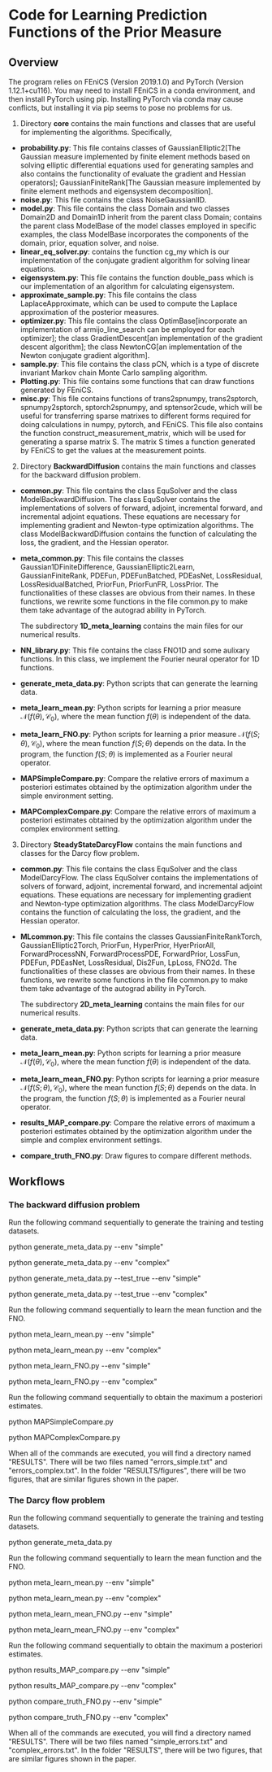 # Code for Learning Prediction Functions of the Prior Measure

## Overview

The program relies on FEniCS (Version 2019.1.0) and PyTorch (Version 1.12.1+cu116). You may need to install FEniCS in a conda environment, and then install PyTorch using pip. Installing PyTorch via conda may cause conflicts, but installing it via pip seems to pose no problems for us.

1. Directory **core** contains the main functions and classes that are useful for implementing the algorithms. Specifically,
- **probability.py**: This file contains classes of GaussianElliptic2[The Gaussian measure implemented by finite element methods based on solving elliptic differential equations used for generating samples and also contains the functionality of evaluate the gradient and Hessian operators];
GaussianFiniteRank[The Gaussian measure implemented by finite element methods and eigensystem decomposition].
- **noise.py**: This file contains the class NoiseGaussianIID.
- **model.py**: This file contains the class Domain and two classes Domain2D and Domain1D inherit from the parent class Domain; contains the parent class ModelBase of the model classes employed in specific examples, the class ModelBase incorporates the components of the domain, prior, equation solver, and noise. 
- **linear_eq_solver.py**: contains the function cg_my which is our implementation of the conjugate gradient algorithm for solving linear equations. 
- **eigensystem.py**: This file contains the function double_pass which is our implementation of an algorithm for calculating eigensystem. 
- **approximate_sample.py**: This file contains the class LaplaceApproximate, which can be used to compute the Laplace approximation of the posterior measures. 
- **optimizer.py**: This file contains the class OptimBase[incorporate an implementation of armijo_line_search can be employed for each optimizer]; the class GradientDescent[an implementation of the gradient descent algorithm]; the class NewtonCG[an implementation of the Newton conjugate gradient algorithm]. 
- **sample.py**: This file contains the class pCN, which is a type of discrete invariant Markov chain Monte Carlo sampling algorithm. 
- **Plotting.py**: This file contains some functions that can draw functions generated by FEniCS. 
- **misc.py**: This file contains functions of trans2spnumpy, trans2sptorch, spnumpy2sptorch, sptorch2spnumpy, and sptensor2cude, which will be useful for transferring sparse matrixes to different forms required for doing calculations in numpy, pytorch, and FEniCS. This file also contains the function construct_measurement_matrix, which will be used for generating a sparse matrix S. The matrix S times a function generated by FEniCS to get the values at the measurement points.

2. Directory **BackwardDiffusion** contains the main functions and classes for the backward diffusion problem.
- **common.py**: This file contains the class EquSolver and the class ModelBackwardDiffusion. The class EquSolver contains the implementations of solvers of forward, adjoint, incremental forward, and incremental adjoint equations. These equations are necessary for implementing gradient and Newton-type optimization algorithms. The class ModelBackwardDiffusion contains the function of calculating the loss, the gradient, and the Hessian operator.
- **meta_common.py**: This file contains the classes Gaussian1DFiniteDifference, GaussianElliptic2Learn, GaussianFiniteRank, PDEFun, PDEFunBatched, PDEasNet, LossResidual, LossResidualBatched, PriorFun, PriorFunFR, LossPrior. The functionalities of these classes are obvious from their names. In these functions, we rewrite some functions in the file common.py to make them take advantage of the autograd ability in PyTorch.

  The subdirectory **1D_meta_learning** contains the main files for our numerical results.
- **NN_library.py**: This file contains the class FNO1D and some aulixary functions. In this class, we implement the Fourier neural operator for 1D functions.
- **generate_meta_data.py**: Python scripts that can generate the learning data.
- **meta_learn_mean.py**: Python scripts for learning a prior measure $\mathcal{N}(f(\theta), \mathcal{C}_0)$, where the mean function $f(\theta)$ is independent of the data. 
- **meta_learn_FNO.py**: Python scripts for learning a prior measure $\mathcal{N}(f(S; \theta), \mathcal{C}_0)$, where the mean function $f(S; \theta)$ depends on the data. In the program, the function $f(S;\theta)$ is implemented as a Fourier neural operator.  
- **MAPSimpleCompare.py**: Compare the relative errors of maximum a posteriori estimates obtained by the optimization algorithm under the simple environment setting. 
- **MAPComplexCompare.py**: Compare the relative errors of maximum a posteriori estimates obtained by the optimization algorithm under the complex environment setting.

3. Directory **SteadyStateDarcyFlow** contains the main functions and classes for the Darcy flow problem.
- **common.py**: This file contains the class EquSolver and the class ModelDarcyFlow. The class EquSolver contains the implementations of solvers of forward, adjoint, incremental forward, and incremental adjoint equations. These equations are necessary for implementing gradient and Newton-type optimization algorithms. The class ModelDarcyFlow contains the function of calculating the loss, the gradient, and the Hessian operator.
- **MLcommon.py**: This file contains the classes GaussianFiniteRankTorch, GaussianElliptic2Torch, PriorFun, HyperPrior, HyerPriorAll, ForwardProcessNN, ForwardProcessPDE, ForwardPrior, LossFun, PDEFun, PDEasNet, LossResidual, Dis2Fun, LpLoss, FNO2d. The functionalities of these classes are obvious from their names. In these functions, we rewrite some functions in the file common.py to make them take advantage of the autograd ability in PyTorch.

  The subdirectory **2D_meta_learning** contains the main files for our numerical results.
- **generate_meta_data.py**: Python scripts that can generate the learning data.
- **meta_learn_mean.py**: Python scripts for learning a prior measure $\mathcal{N}(f(\theta), \mathcal{C}_0)$, where the mean function $f(\theta)$ is independent of the data. 
- **meta_learn_mean_FNO.py**: Python scripts for learning a prior measure $\mathcal{N}(f(S; \theta), \mathcal{C}_0)$, where the mean function $f(S; \theta)$ depends on the data. In the program, the function $f(S;\theta)$ is implemented as a Fourier neural operator.  
- **results_MAP_compare.py**: Compare the relative errors of maximum a posteriori estimates obtained by the optimization algorithm under the simple and complex environment settings. 
- **compare_truth_FNO.py**: Draw figures to compare different methods.


## Workflows
### The backward diffusion problem

Run the following command sequentially to generate the training and testing datasets. 

python generate_meta_data.py --env "simple"

python generate_meta_data.py --env "complex"

python generate_meta_data.py --test_true --env "simple"

python generate_meta_data.py --test_true --env "complex"

Run the following command sequentially to learn the mean function and the FNO. 

python meta_learn_mean.py --env "simple"

python meta_learn_mean.py --env "complex"

python meta_learn_FNO.py --env "simple"

python meta_learn_FNO.py --env "complex"

Run the following command sequentially to obtain the maximum a posteriori estimates. 

python MAPSimpleCompare.py

python MAPComplexCompare.py

When all of the commands are executed, you will find a directory named "RESULTS". There will be two files named "errors_simple.txt" and "errors_complex.txt". 
In the folder "RESULTS/figures", there will be two figures, that are similar figures shown in the paper.

### The Darcy flow problem

Run the following command sequentially to generate the training and testing datasets. 

python generate_meta_data.py

Run the following command sequentially to learn the mean function and the FNO. 

python meta_learn_mean.py --env "simple"

python meta_learn_mean.py --env "complex"

python meta_learn_mean_FNO.py --env "simple"

python meta_learn_mean_FNO.py --env "complex"

Run the following command sequentially to obtain the maximum a posteriori estimates. 

python results_MAP_compare.py --env "simple"

python results_MAP_compare.py --env "complex"

python compare_truth_FNO.py --env "simple"

python compare_truth_FNO.py --env "complex"

When all of the commands are executed, you will find a directory named "RESULTS". There will be two files named "simple_errors.txt" and "complex_errors.txt". 
In the folder "RESULTS", there will be two figures, that are similar figures shown in the paper.

